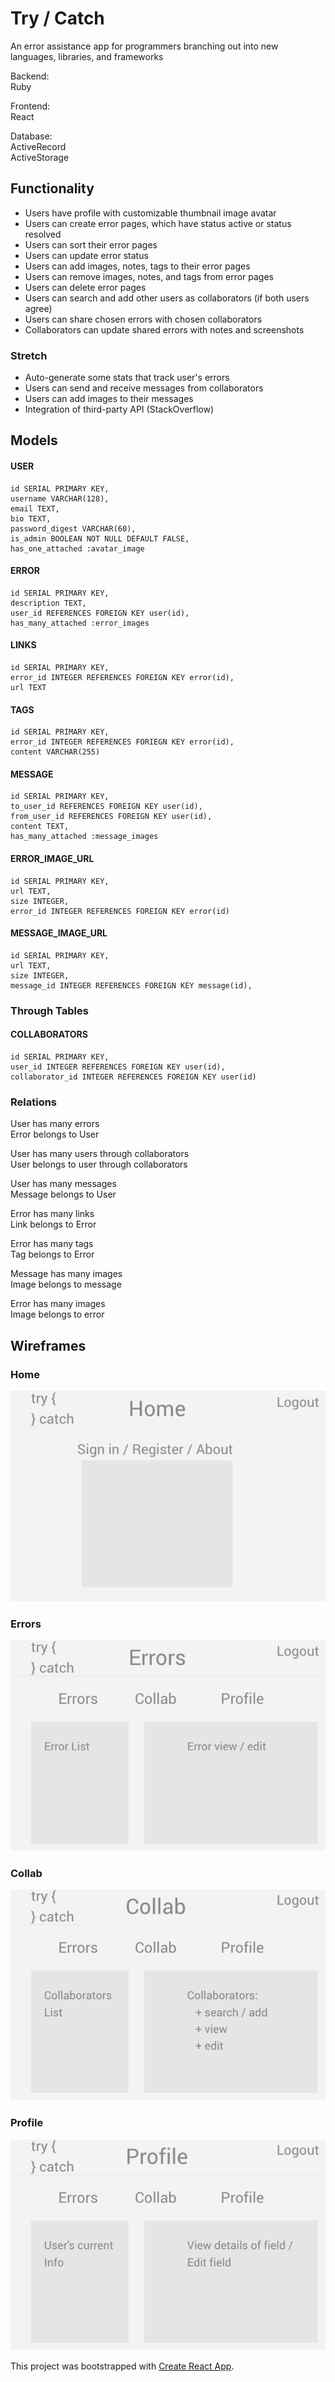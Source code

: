 # Try / Catch 

An error assistance app for programmers branching out into new languages, libraries, and frameworks 

Backend:  
Ruby 

Frontend:  
React 

Database:  
ActiveRecord  
ActiveStorage 


## Functionality 
* Users have profile with customizable thumbnail image avatar 
* Users can create error pages, which have status active or status resolved  
* Users can sort their error pages 
* Users can update error status
* Users can add images, notes, tags to their error pages
* Users can remove images, notes, and tags from error pages 
* Users can delete error pages
* Users can search and add other users as collaborators (if both users agree)
* Users can share chosen errors with chosen collaborators  
* Collaborators can update shared errors with notes and screenshots 

### Stretch 
* Auto-generate some stats that track user's errors 
* Users can send and receive messages from collaborators 
* Users can add images to their messages 
* Integration of third-party API (StackOverflow)


## Models 

#### USER
```
id SERIAL PRIMARY KEY,
username VARCHAR(128),
email TEXT,
bio TEXT,
password_digest VARCHAR(60),
is_admin BOOLEAN NOT NULL DEFAULT FALSE,
has_one_attached :avatar_image 
```
#### ERROR
```
id SERIAL PRIMARY KEY,
description TEXT,
user_id REFERENCES FOREIGN KEY user(id),
has_many_attached :error_images  
```
#### LINKS 
```
id SERIAL PRIMARY KEY,
error_id INTEGER REFERENCES FOREIGN KEY error(id),
url TEXT 
```
#### TAGS 
```
id SERIAL PRIMARY KEY, 
error_id INTEGER REFERENCES FORIEGN KEY error(id),
content VARCHAR(255)
```
#### MESSAGE 
```
id SERIAL PRIMARY KEY,
to_user_id REFERENCES FOREIGN KEY user(id),
from_user_id REFERENCES FOREIGN KEY user(id),
content TEXT,
has_many_attached :message_images 
```
#### ERROR_IMAGE_URL
```
id SERIAL PRIMARY KEY,
url TEXT,
size INTEGER,
error_id INTEGER REFERENCES FOREIGN KEY error(id)
```
#### MESSAGE_IMAGE_URL
```
id SERIAL PRIMARY KEY,
url TEXT,
size INTEGER,
message_id INTEGER REFERENCES FOREIGN KEY message(id),
```

### Through Tables

#### COLLABORATORS
```
id SERIAL PRIMARY KEY,
user_id INTEGER REFERENCES FOREIGN KEY user(id),
collaborator_id INTEGER REFERENCES FOREIGN KEY user(id)
```

### Relations 
User has many errors  
Error belongs to User  

User has many users through collaborators  
User belongs to user through collaborators  

User has many messages  
Message belongs to User  

Error has many links  
Link belongs to Error  

Error has many tags  
Tag belongs to Error  

Message has many images  
Image belongs to message  

Error has many images  
Image belongs to error  


## Wireframes 
### Home 
![home](https://github.com/nathanlamontsmith12/try-catch/blob/master/wireframes/1-home.png)
### Errors 
![errors](https://github.com/nathanlamontsmith12/try-catch/blob/master/wireframes/2-errors.png)
### Collab 
![collab](https://github.com/nathanlamontsmith12/try-catch/blob/master/wireframes/3-collab.png)
### Profile 
![profile](https://github.com/nathanlamontsmith12/try-catch/blob/master/wireframes/4-profile.png)


This project was bootstrapped with [Create React App](https://github.com/facebook/create-react-app).
